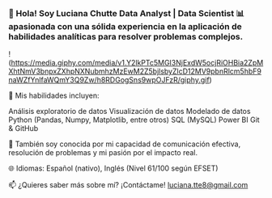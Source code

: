 ### 👋 Hola! Soy Luciana Chutte Data Analyst | Data Scientist 📊 apasionada con una sólida experiencia en la aplicación de habilidades analíticas para resolver problemas complejos.

!(https://media.giphy.com/media/v1.Y2lkPTc5MGI3NjExdW5ocjRiOHBia2ZpMXhtNmV3bnpxZXhpNXNubmhzMzEwM2Z5bjlsbyZlcD12MV9pbnRlcm5hbF9naWZfYnlfaWQmY3Q9Zw/h8RDGogSns9wpOJFzR/giphy.gif)



💼 Mis habilidades incluyen:

Análisis exploratorio de datos
Visualización de datos
Modelado de datos
Python (Pandas, Numpy, Matplotlib, entre otros)
SQL (MySQL)
Power BI
Git & GitHub

🌟 También soy conocida por mi capacidad de comunicación efectiva, resolución de problemas y mi pasión por el impacto real.

🌐 Idiomas: Español (nativo), Inglés (Nivel 61/100 según EFSET)

📫 ¿Quieres saber más sobre mí? ¡Contáctame! luciana.tte8@gmail.com


